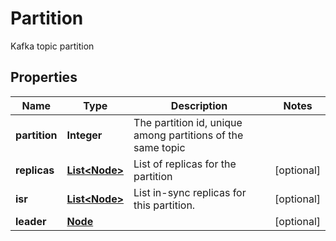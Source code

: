 

# Partition

Kafka topic partition

## Properties

Name | Type | Description | Notes
------------ | ------------- | ------------- | -------------
**partition** | **Integer** | The partition id, unique among partitions of the same topic | 
**replicas** | [**List&lt;Node&gt;**](Node.md) | List of replicas for the partition |  [optional]
**isr** | [**List&lt;Node&gt;**](Node.md) | List in-sync replicas for this partition. |  [optional]
**leader** | [**Node**](Node.md) |  |  [optional]



